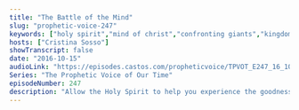 ```yaml
---
title: "The Battle of the Mind"
slug: "prophetic-voice-247"
keywords: ["holy spirit","mind of christ","confronting giants","kingdom of god","yokes"]
hosts: ["Cristina Sosso"]
showTranscript: false
date: "2016-10-15"
audioLink: "https://episodes.castos.com/propheticvoice/TPVOT_E247_16_10_15-16_The_Battle_of_the_Mind.mp3"
Series: "The Prophetic Voice of Our Time"
episodeNumber: 247
description: "Allow the Holy Spirit to help you experience the goodness of God instead of getting stuck in worldly thought patterns."
---
```


